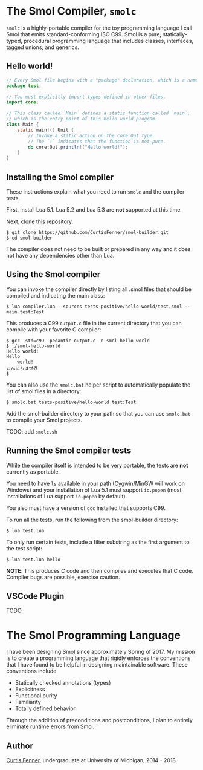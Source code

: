 # The Smol Compiler, `smolc`

`smolc` is a highly-portable compiler for the toy programming language I call Smol that emits standard-conforming ISO C99.
Smol is a pure, statically-typed, procedural programming language that includes classes, interfaces, tagged unions, and generics.

## Hello world!

```java
// Every Smol file begins with a "package" declaration, which is a namespace.
package test;

// You must explicitly import types defined in other files.
import core;

// This class called `Main` defines a static function called `main`,
// which is the entry point of this hello world program.
class Main {
	static main!() Unit {
		// Invoke a static action on the core:Out type.
		// The `!` indicates that the function is not pure.
		do core:Out.println!("Hello world!");
	}
}
```

## Installing the Smol compiler

These instructions explain what you need to run `smolc` and the compiler tests.

First, install Lua 5.1. Lua 5.2 and Lua 5.3 are **not** supported at this time.

Next, clone this repository.

```
$ git clone https://github.com/CurtisFenner/smol-builder.git
$ cd smol-builder
```

The compiler does not need to be built or prepared in any way and it does not
have any dependencies other than Lua.

## Using the Smol compiler

You can invoke the compiler directly by listing all .smol files that should be compiled
and indicating the main class:

```
$ lua compiler.lua --sources tests-positive/hello-world/test.smol --main test:Test
```

This produces a C99 `output.c` file in the current directory that you can compile with your favorite C compiler:

```
$ gcc -std=c99 -pedantic output.c -o smol-hello-world
$ ./smol-hello-world
Hello world!
Hello
	world!
こんにちは世界
$
```

You can also use the `smolc.bat` helper script to automatically populate the list of smol files in a directory:

```
$ smolc.bat tests-positive/hello-world test:Test
```

Add the smol-builder directory to your path so that you can use `smolc.bat` to compile your Smol projects.

TODO: add `smolc.sh`

## Running the Smol compiler tests

While the compiler itself is intended to be very portable, the tests are **not** currently as portable.

You need to have `ls` available in your path (Cygwin/MinGW will work on Windows)
and your installation of Lua 5.1 must support `io.popen`
(most installations of Lua support `io.popen` by default).

You also must have a version of `gcc` installed that supports C99.

To run all the tests, run the following from the smol-builder directory:

```
$ lua test.lua
```

To only run certain tests, include a filter substring as the first argument to the test script:

```
$ lua test.lua hello
```

**NOTE**: This produces C code and then compiles and executes that C code. Compiler bugs are possible, exercise caution.

## VSCode Plugin

TODO

# The Smol Programming Language

I have been designing Smol since approximately Spring of 2017.
My mission is to create a programming language that rigidly enforces the conventions that I have found to be helpful
in designing maintainable software. These conventions include
* Statically checked annotations (types)
* Explicitness
* Functional purity
* Familiarity
* Totally defined behavior

Through the addition of preconditions and postconditions, I plan to entirely eliminate runtime errors from Smol.

## Author

[Curtis Fenner](http://curtisfenner.com), undergraduate at University of Michigan, 2014 - 2018.
